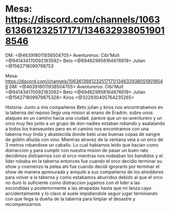 # Mesa: https://discord.com/channels/1063613661232517171/1346329380519018546
DM: <@463918011938504705> 
Aventureros: Cibi'Mult <@941434170092183592> Beto <@694629958164676619>  Julian <@1562718099798753

Mesa: https://discord.com/channels/1063613661232517171/1346329380519018546
DM: <@463918011938504705> 
Aventureros: Cibi'Mult <@941434170092183592> Beto <@694629958164676619>  Julian <@156271809979875328>  Kiros <@322930405764235265> 

Historia: Junto a mis compañeros Beto julian y kiros nos encontrabamos en la taberna del reposo llego una mision al enano de Eradrin. sobre unos ataques en un camino hacia una ciudad. parece que un ex-aventurero y un orco muy feo junto a un grupo de don-nadies estaban robando y asalatando a todos los transeuntes pero en el camino nos encontramos con una taberna muy linda y abastecida donde bebi unas buenas copas de sangre de goblin diluida con vino. Mientras atravez de la ventana veia a un orco de 3 metros robandose un caballo. Lo cual habiamos leido que hacian como distraccion y para cumplir con nuestra mision de pasar un buen rato decidimos distraernos con el orco mientras nos rodeaban los bandidos y el lider robaba en la taberna entonces fue cuando el orco decidio terminar su show y coemenzo la pelea ahi fue cuando decidi ignorarlo por terminar el show de manera apresurada y aniquile a sus compañeros de los alreddores para volver a la taberna y como estabamos aburridos debido al que el orco no duro lo suficiente como distraccion jugamos con el lider a las escondidas y posteriormente a las atrapadas hasta que mi lanza cayo accidentalmente y lo clavo al suele impidiendole seguir jugar terminando con que llega la dueña de la taberna para limpiar el desastre y recompenzarnos

